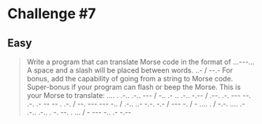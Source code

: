 # Challenge #7

## Easy
> Write a program that can translate Morse code in the format of ...---...
A space and a slash will be placed between words. ..- / --.-
For bonus, add the capability of going from a string to Morse code.
Super-bonus if your program can flash or beep the Morse.
This is your Morse to translate:
.... . .-.. .-.. --- / -.. .- .. .-.. -.-- / .--. .-. --- --. .-. .- -- -- . .-. / --. --- --- -.. / .-.. ..- -.-. -.- / --- -. / - .... . / -.-. .... .- .-.. .-.. . -. --. . ... / - --- -.. .- -.--
